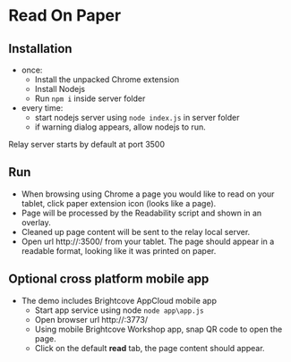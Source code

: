 # Read On Paper

## Installation

* once:
	* Install the unpacked Chrome extension
	* Install Nodejs
	* Run `npm i` inside server folder
* every time:
	* start nodejs server using `node index.js` in server folder
	* if warning dialog appears, allow nodejs to run.

Relay server starts by default at port 3500

## Run

* When browsing using Chrome a page you would like to read on your tablet, click paper 
extension icon (looks like a page). 
* Page will be processed by the Readability script and shown in an overlay. 
* Cleaned up page content will be sent to the relay local server.
* Open url http://<you computer ip>:3500/ from your tablet. The page should appear 
in a readable format, looking like it was printed on paper.

## Optional cross platform mobile app

* The demo includes Brightcove AppCloud mobile app
	* Start app service using node `node app\app.js`
	* Open browser url http://<you computer ip>:3773/
	* Using mobile Brightcove Workshop app, snap QR code to open the page.
	* Click on the default **read** tab, the page content should appear.

